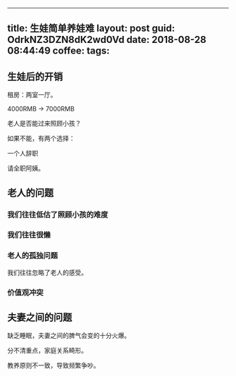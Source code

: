 ---
title: 生娃简单养娃难
layout: post
guid: OdrkNZ3DZN8dK2wd0Vd
date: 2018-08-28 08:44:49
coffee:
tags:
  -






## 生娃后的开销

租房：两室一厅。

4000RMB -> 7000RMB


老人是否能过来照顾小孩？

如果不能，有两个选择：

一个人辞职

请全职阿姨。


## 老人的问题

### 我们往往低估了照顾小孩的难度


### 我们往往很懒



### 老人的孤独问题

我们往往忽略了老人的感受。


### 价值观冲突





## 夫妻之间的问题


缺乏睡眠，夫妻之间的脾气会变的十分火爆。


分不清重点，家庭关系畸形。


教养原则不一致，导致频繁争吵。







